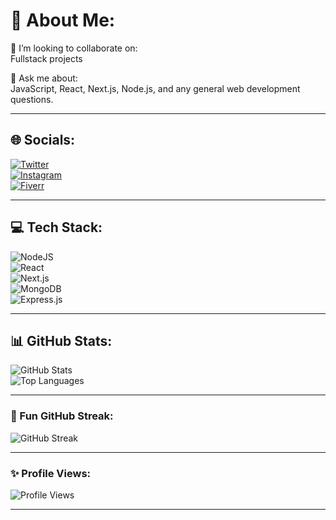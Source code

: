 # 💫 About Me:

👯 I’m looking to collaborate on:  
Fullstack projects  

💬 Ask me about:  
JavaScript, React, Next.js, Node.js, and any general web development questions.  

---

## 🌐 Socials:
[![Twitter](https://img.shields.io/badge/Twitter-1DA1F2?style=for-the-badge&logo=twitter&logoColor=white)](https://X.com/vbytehav)  
[![Instagram](https://img.shields.io/badge/Instagram-E4405F?style=for-the-badge&logo=instagram&logoColor=white)](https://instagram.com/vbytehav50)  
[![Fiverr](https://img.shields.io/badge/Fiverr-1DBF73?style=for-the-badge&logo=fiverr&logoColor=white)](https://www.fiverr.com/vaibhav_dev12?public_mode=true)  

---

## 💻 Tech Stack:
![NodeJS](https://img.shields.io/badge/Node.js-43853D?style=for-the-badge&logo=node.js&logoColor=white)  
![React](https://img.shields.io/badge/React-20232A?style=for-the-badge&logo=react&logoColor=61DAFB)  
![Next.js](https://img.shields.io/badge/Next.js-000000?style=for-the-badge&logo=next.js&logoColor=white)  
![MongoDB](https://img.shields.io/badge/MongoDB-4EA94B?style=for-the-badge&logo=mongodb&logoColor=white)  
![Express.js](https://img.shields.io/badge/Express.js-000000?style=for-the-badge&logo=express&logoColor=white)  



---

## 📊 GitHub Stats:
![GitHub Stats](https://github-readme-stats.vercel.app/api?username=VByteHav&show_icons=true&theme=radical)  
![Top Languages](https://github-readme-stats.vercel.app/api/top-langs/?username=VByteHav&layout=compact&theme=radical)  

---



### 🎨 Fun GitHub Streak:
![GitHub Streak](https://github-readme-streak-stats.herokuapp.com/?user=VByteHav&theme=radical)  

---

### ✨ Profile Views:
![Profile Views](https://komarev.com/ghpvc/?username=VByteHav&color=blue&style=flat)  

---
